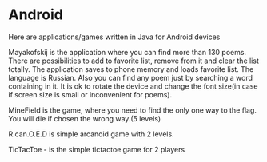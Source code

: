 # Android
Here are applications/games written in Java for Android devices

Mayakofskij is the application where you can find more than 130 poems. There are possibilities to add to favorite list, remove from it and clear the list totally. The application saves to phone memory and loads favorite list. The language is Russian. Also you can find any poem just by searching a word containing in it. It is ok to rotate the device and change the font size(in case if screen size is small or inconvenient for poems).

MineField is the game, where you need to find the only one way to the flag. You will die if chosen the wrong way.(5 levels)


R.can.O.E.D is simple arcanoid game with 2 levels.


TicTacToe - is the simple tictactoe game for 2 players
